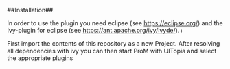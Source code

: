 ##Installation##

In order to use the plugin you need eclipse (see https://eclipse.org/)
and the Ivy-plugin for eclipse (see https://ant.apache.org/ivy/ivyde/).+

First import the contents of this repository as a new Project.
After resolving all dependencies with ivy you can then start ProM with UITopia and select the appropriate plugins
